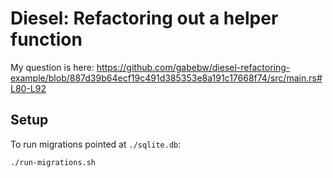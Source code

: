 # Diesel: Refactoring out a helper function

My question is here: https://github.com/gabebw/diesel-refactoring-example/blob/887d39b64ecf19c491d385353e8a191c17668f74/src/main.rs#L80-L92

## Setup

To run migrations pointed at `./sqlite.db`:

    ./run-migrations.sh

